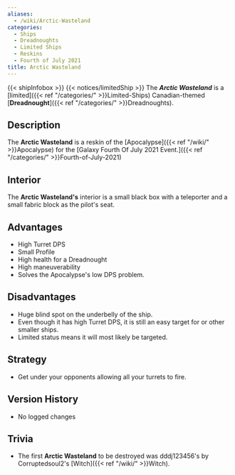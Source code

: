 ```yaml
---
aliases:
  - /wiki/Arctic-Wasteland
categories:
  - Ships
  - Dreadnoughts
  - Limited Ships
  - Reskins
  - Fourth of July 2021
title: Arctic Wasteland
---
```


{{< shipInfobox >}} {{< notices/limitedShip >}} The **_Arctic Wasteland_** is a [limited]({{< ref "/categories/" >}}Limited-Ships) Canadian-themed [**Dreadnought**]({{< ref "/categories/" >}}Dreadnoughts).

## Description

The **Arctic Wasteland** is a reskin of the [Apocalypse]({{< ref "/wiki/" >}}Apocalypse) for the [Galaxy Fourth Of July 2021 Event.]({{< ref "/categories/" >}}Fourth-of-July-2021)

## Interior

The **Arctic Wasteland's** interior is a small black box with a teleporter and a small fabric block as the pilot's seat.

## Advantages

- High Turret DPS
- Small Profile
- High health for a Dreadnought
- High maneuverability
- Solves the Apocalypse's low DPS problem.

## Disadvantages

- Huge blind spot on the underbelly of the ship.
- Even though it has high Turret DPS, it is still an easy target for or other smaller ships.
- Limited status means it will most likely be targeted.

## Strategy

- Get under your opponents allowing all your turrets to fire.

## Version History

- No logged changes

## Trivia

- The first **Arctic Wasteland** to be destroyed was dddj123456's by Corruptedsoul2's [Witch]({{< ref "/wiki/" >}}Witch).
